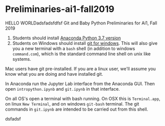 # Preliminaries-ai1-fall2019
HELLO WORLDadsfadsfdfsf
Git and Baby Python Preliminaries for Ai1, Fall 2019

1. Students should install [Anaconda Python 3.7 version](https://www.anaconda.com/distribution/#download-section)
2. Students on Windows should install [git for windows](https://git-scm.com/download/win). This will also give you a new terminal with a `bash` shell (in addition to windows `command.com`), which is the standard command line shell on unix like systems. 

Mac users have git pre-installed. If you are a linux user, we'll assume you know what you are doing and have installed git.

In Anaconda run the Jupyter Lab interface from the Anaconda GUI. Then open `intropython.ipynb` and `git.ipynb` in that interface.

On all OS's open a terminal with bash running. On OSX this is `Terminal.app`, on linux `New Terminal`, and on windows `git-bash` terminal. The git commands in `git.ipynb` are intended to be carried out from this shell.




dsfadsf